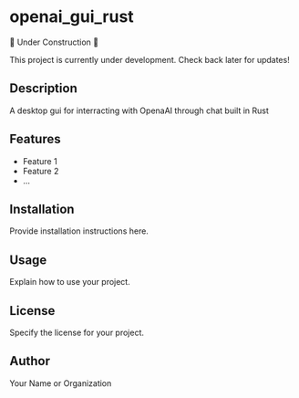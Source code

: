 # openai_gui_rust

🚧 Under Construction 🚧

This project is currently under development. Check back later for updates!

## Description

A desktop gui for interracting with OpenaAI through chat built in Rust

## Features

- Feature 1
- Feature 2
- ...

## Installation

Provide installation instructions here.

## Usage

Explain how to use your project.

## License

Specify the license for your project.

## Author

Your Name or Organization
